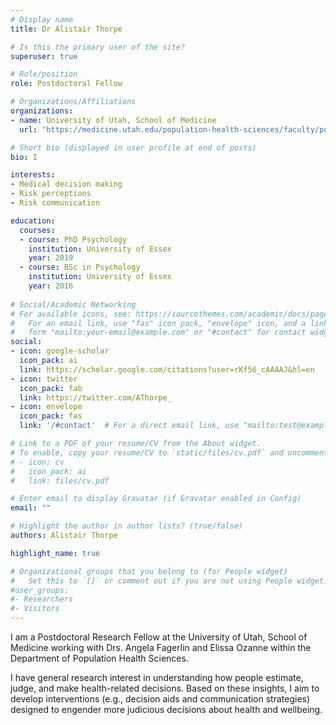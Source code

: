 ```yaml
---
# Display name
title: Dr Alistair Thorpe

# Is this the primary user of the site?
superuser: true

# Role/position
role: Postdoctoral Fellow

# Organizations/Affiliations
organizations:
- name: University of Utah, School of Medicine
  url: "https://medicine.utah.edu/population-health-sciences/faculty/postdoctoral-fellows.php"

# Short bio (displayed in user profile at end of posts)
bio: I 

interests:
- Medical decision making
- Risk perceptions
- Risk communication

education:
  courses:
  - course: PhD Psychology
    institution: University of Essex
    year: 2019
  - course: BSc in Psychology
    institution: University of Essex
    year: 2016
  
# Social/Academic Networking
# For available icons, see: https://sourcethemes.com/academic/docs/page-builder/#icons
#   For an email link, use "fas" icon pack, "envelope" icon, and a link in the
#   form "mailto:your-email@example.com" or "#contact" for contact widget.
social:
- icon: google-scholar
  icon_pack: ai
  link: https://scholar.google.com/citations?user=rKf56_cAAAAJ&hl=en
- icon: twitter
  icon_pack: fab
  link: https://twitter.com/AThorpe_
- icon: envelope
  icon_pack: fas
  link: '/#contact'  # For a direct email link, use "mailto:test@example.org".

# Link to a PDF of your resume/CV from the About widget.
# To enable, copy your resume/CV to `static/files/cv.pdf` and uncomment the lines below.
# - icon: cv
#   icon_pack: ai
#   link: files/cv.pdf

# Enter email to display Gravatar (if Gravatar enabled in Config)
email: ""

# Highlight the author in author lists? (true/false)
authors: Alistair Thorpe

highlight_name: true

# Organizational groups that you belong to (for People widget)
#   Set this to `[]` or comment out if you are not using People widget.
#user_groups:
#- Researchers
#- Visitors
---
```


I am a Postdoctoral Research Fellow at the University of Utah, School of Medicine working with Drs. Angela Fagerlin and Elissa Ozanne within the Department of Population Health Sciences. 

I have general research interest in understanding how people estimate, judge, and make health-related decisions. Based on these insights, I aim to develop interventions (e.g., decision aids and communication strategies) designed to engender more judicious decisions about health and wellbeing.

